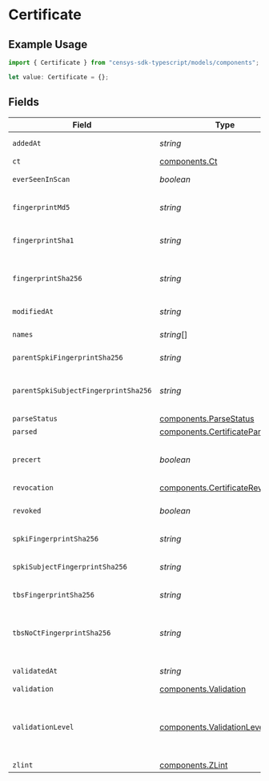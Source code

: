 # Certificate

## Example Usage

```typescript
import { Certificate } from "censys-sdk-typescript/models/components";

let value: Certificate = {};
```

## Fields

| Field                                                                                                                                                                                                          | Type                                                                                                                                                                                                           | Required                                                                                                                                                                                                       | Description                                                                                                                                                                                                    |
| -------------------------------------------------------------------------------------------------------------------------------------------------------------------------------------------------------------- | -------------------------------------------------------------------------------------------------------------------------------------------------------------------------------------------------------------- | -------------------------------------------------------------------------------------------------------------------------------------------------------------------------------------------------------------- | -------------------------------------------------------------------------------------------------------------------------------------------------------------------------------------------------------------- |
| `addedAt`                                                                                                                                                                                                      | *string*                                                                                                                                                                                                       | :heavy_minus_sign:                                                                                                                                                                                             | When the certificate was added to the Censys dataset.                                                                                                                                                          |
| `ct`                                                                                                                                                                                                           | [components.Ct](../../models/components/ct.md)                                                                                                                                                                 | :heavy_minus_sign:                                                                                                                                                                                             | N/A                                                                                                                                                                                                            |
| `everSeenInScan`                                                                                                                                                                                               | *boolean*                                                                                                                                                                                                      | :heavy_minus_sign:                                                                                                                                                                                             | Whether the certificate has ever been presented by a service during a scan.                                                                                                                                    |
| `fingerprintMd5`                                                                                                                                                                                               | *string*                                                                                                                                                                                                       | :heavy_minus_sign:                                                                                                                                                                                             | The MD-5 digest of the entire raw certificate. An identifier used by some systems.                                                                                                                             |
| `fingerprintSha1`                                                                                                                                                                                              | *string*                                                                                                                                                                                                       | :heavy_minus_sign:                                                                                                                                                                                             | The SHA-1 digest of the entire raw certificate. An identifier used by some systems.                                                                                                                            |
| `fingerprintSha256`                                                                                                                                                                                            | *string*                                                                                                                                                                                                       | :heavy_minus_sign:                                                                                                                                                                                             | The SHA-256 digest of the entire raw certificate. Its unique identifier, which Censys uses to index certificates records.                                                                                      |
| `modifiedAt`                                                                                                                                                                                                   | *string*                                                                                                                                                                                                       | :heavy_minus_sign:                                                                                                                                                                                             | When the certificate record was last modified.                                                                                                                                                                 |
| `names`                                                                                                                                                                                                        | *string*[]                                                                                                                                                                                                     | :heavy_minus_sign:                                                                                                                                                                                             | All the names contained in the certificate from various fields.                                                                                                                                                |
| `parentSpkiFingerprintSha256`                                                                                                                                                                                  | *string*                                                                                                                                                                                                       | :heavy_minus_sign:                                                                                                                                                                                             | DEPRECATED: Use parent_spki_subject_fingerprint_sha256                                                                                                                                                         |
| `parentSpkiSubjectFingerprintSha256`                                                                                                                                                                           | *string*                                                                                                                                                                                                       | :heavy_minus_sign:                                                                                                                                                                                             | The SHA-256 digest of the parent certificate's DER-encoded SubjectPublicKeyInfo concatenated with its Subject.                                                                                                 |
| `parseStatus`                                                                                                                                                                                                  | [components.ParseStatus](../../models/components/parsestatus.md)                                                                                                                                               | :heavy_minus_sign:                                                                                                                                                                                             | N/A                                                                                                                                                                                                            |
| `parsed`                                                                                                                                                                                                       | [components.CertificateParsed](../../models/components/certificateparsed.md)                                                                                                                                   | :heavy_minus_sign:                                                                                                                                                                                             | N/A                                                                                                                                                                                                            |
| `precert`                                                                                                                                                                                                      | *boolean*                                                                                                                                                                                                      | :heavy_minus_sign:                                                                                                                                                                                             | Whether the X.509 "poison" extension (OID: 1.3.6.1.4.1.11129.2.4.3) is marked critical, which prohibits the pre-certificate from being trusted.                                                                |
| `revocation`                                                                                                                                                                                                   | [components.CertificateRevocation](../../models/components/certificaterevocation.md)                                                                                                                           | :heavy_minus_sign:                                                                                                                                                                                             | N/A                                                                                                                                                                                                            |
| `revoked`                                                                                                                                                                                                      | *boolean*                                                                                                                                                                                                      | :heavy_minus_sign:                                                                                                                                                                                             | Whether the certificate has been revoked before its expiry date by the issuer.                                                                                                                                 |
| `spkiFingerprintSha256`                                                                                                                                                                                        | *string*                                                                                                                                                                                                       | :heavy_minus_sign:                                                                                                                                                                                             | DEPRECATED: Use spki_subject_fingerprint_sha256                                                                                                                                                                |
| `spkiSubjectFingerprintSha256`                                                                                                                                                                                 | *string*                                                                                                                                                                                                       | :heavy_minus_sign:                                                                                                                                                                                             | The SHA-256 digest of the certificate's DER-encoded SubjectPublicKeyInfo concatenated with its Subject.                                                                                                        |
| `tbsFingerprintSha256`                                                                                                                                                                                         | *string*                                                                                                                                                                                                       | :heavy_minus_sign:                                                                                                                                                                                             | The SHA-256 digest of the unsigned certificate's contents.                                                                                                                                                     |
| `tbsNoCtFingerprintSha256`                                                                                                                                                                                     | *string*                                                                                                                                                                                                       | :heavy_minus_sign:                                                                                                                                                                                             | The SHA-256 digest of the unsigned certificate with the CT Poison extension removed, if present. This represents the shared contents of a certificate and its corresponding pre-certificate.                   |
| `validatedAt`                                                                                                                                                                                                  | *string*                                                                                                                                                                                                       | :heavy_minus_sign:                                                                                                                                                                                             | When the certificate record's trust was last checked.                                                                                                                                                          |
| `validation`                                                                                                                                                                                                   | [components.Validation](../../models/components/validation.md)                                                                                                                                                 | :heavy_minus_sign:                                                                                                                                                                                             | N/A                                                                                                                                                                                                            |
| `validationLevel`                                                                                                                                                                                              | [components.ValidationLevel](../../models/components/validationlevel.md)                                                                                                                                       | :heavy_minus_sign:                                                                                                                                                                                             | The extent to which the certificate's issuer validated the identity of the entity requesting the certificate. Options include Domain validated (DV), Organization Validated (OV), or Extended Validation (EV). |
| `zlint`                                                                                                                                                                                                        | [components.ZLint](../../models/components/zlint.md)                                                                                                                                                           | :heavy_minus_sign:                                                                                                                                                                                             | N/A                                                                                                                                                                                                            |